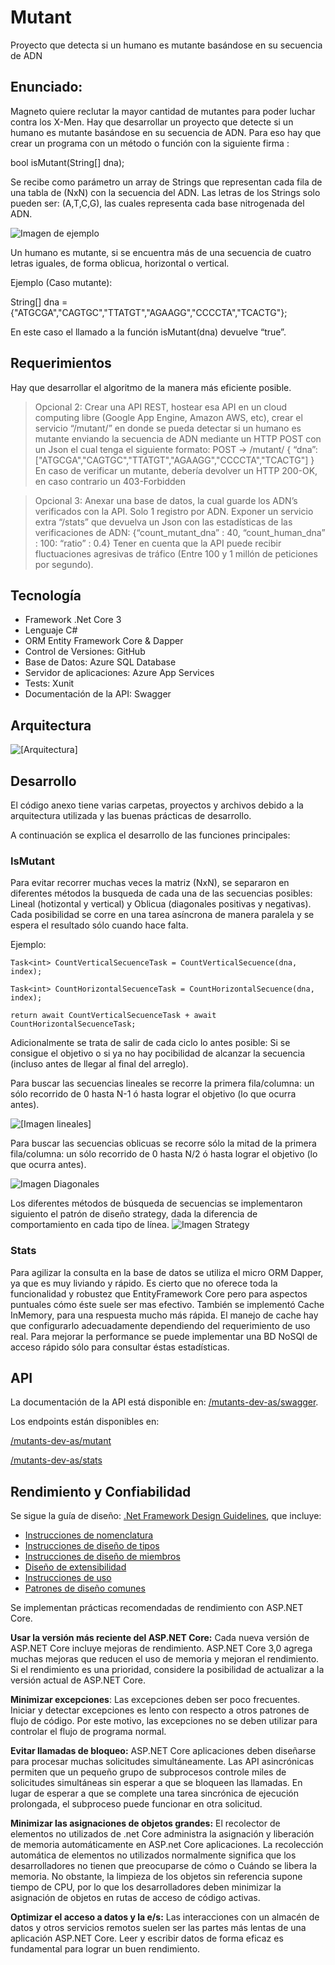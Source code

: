 # Mutant
Proyecto que detecta si un humano es mutante basándose en su secuencia de ADN

## Enunciado:
Magneto quiere reclutar la mayor cantidad de mutantes para poder luchar
contra los X-Men.
Hay que desarrollar un proyecto que detecte si un humano es mutante basándose en su secuencia de ADN.
Para eso hay que crear un programa con un método o función con la siguiente firma :

bool isMutant(String[] dna);

Se recibe como parámetro un array de Strings que representan cada fila de una tabla de (NxN) con la secuencia del ADN. Las letras de los Strings solo pueden ser:  (A,T,C,G), las cuales representa cada base nitrogenada del ADN.

![Imagen de ejemplo](https://github.com/wcartaya/mutant/blob/master/readme/ejemplo.png)

Un humano es mutante, si se encuentra más de una secuencia de cuatro letras iguales, de forma oblicua, horizontal o vertical.

Ejemplo (Caso mutante):

String[] dna = {"ATGCGA","CAGTGC","TTATGT","AGAAGG","CCCCTA","TCACTG"};

En este caso el llamado a la función isMutant(dna) devuelve “true”.

## Requerimientos
Hay que desarrollar el algoritmo de la manera más eficiente posible.

> Opcional 2:
> Crear una API REST, hostear esa API en un cloud computing libre (Google App Engine,
> Amazon AWS, etc), crear el servicio “/mutant/” en donde se pueda detectar si un humano es
> mutante enviando la secuencia de ADN mediante un HTTP POST con un Json el cual tenga el
> siguiente formato:
> POST → /mutant/
> {
> “dna”:["ATGCGA","CAGTGC","TTATGT","AGAAGG","CCCCTA","TCACTG"]
> }
> En caso de verificar un mutante, debería devolver un HTTP 200-OK, en caso contrario un
> 403-Forbidden

> Opcional 3:
> Anexar una base de datos, la cual guarde los ADN’s verificados con la API.
> Solo 1 registro por ADN.
> Exponer un servicio extra “/stats” que devuelva un Json con las estadísticas de las
> verificaciones de ADN: {“count_mutant_dna” : 40, “count_human_dna” : 100: “ratio” : 0.4}
> Tener en cuenta que la API puede recibir fluctuaciones agresivas de tráfico (Entre 100 y 1
> millón de peticiones por segundo).

## Tecnología
- Framework .Net Core 3
- Lenguaje C#
- ORM Entity Framework Core & Dapper
- Control de Versiones: GitHub
- Base de Datos: Azure SQL Database
- Servidor de aplicaciones: Azure App Services
- Tests: Xunit
- Documentación de la API: Swagger

## Arquitectura

![[Arquitectura]](https://github.com/wcartaya/mutant/blob/master/readme/arquitectura_software.png)

## Desarrollo
El código anexo tiene varias carpetas, proyectos y archivos debido a la arquitectura utilizada y las buenas prácticas de desarrollo.

A continuación se explica el desarrollo de las funciones principales:


### IsMutant
Para evitar recorrer muchas veces la matriz (NxN), se separaron en diferentes métodos la busqueda de cada una de las secuencias posibles: Lineal (hotizontal y vertical) y Oblicua (diagonales positivas y negativas).
Cada posibilidad se corre en una tarea asíncrona de manera paralela y se espera el resultado sólo cuando hace falta.

Ejemplo:
```
Task<int> CountVerticalSecuenceTask = CountVerticalSecuence(dna, index);

Task<int> CountHorizontalSecuenceTask = CountHorizontalSecuence(dna, index);

return await CountVerticalSecuenceTask + await CountHorizontalSecuenceTask;

```

Adicionalmente se trata de salir de cada ciclo lo antes posible: Si se consigue el objetivo o si ya no hay pocibilidad de alcanzar la secuencia (incluso antes de llegar al final del arreglo).

Para buscar las secuencias lineales se recorre la primera fila/columna: un sólo recorrido de 0 hasta N-1 ó hasta lograr el objetivo (lo que ocurra antes).

![[Imagen lineales]](https://github.com/wcartaya/mutant/blob/master/readme/lineales.png)

Para buscar las secuencias oblicuas se recorre sólo la mitad de la primera fila/columna: un sólo recorrido de 0 hasta N/2 ó hasta lograr el objetivo (lo que ocurra antes).

![Imagen Diagonales](https://github.com/wcartaya/mutant/blob/master/readme/diagonales.png)

Los diferentes métodos de búsqueda de secuencias se implementaron siguiento el patrón de diseño strategy, dada la diferencia de comportamiento en cada tipo de línea.
![Imagen Strategy](https://github.com/wcartaya/mutant/blob/master/readme/strategy.png)

### Stats
Para agilizar la consulta en la base de datos se utiliza el micro ORM Dapper, ya que es muy liviando y rápido. Es cierto que no oferece toda la funcionalidad y robustez que EntityFramework Core pero para aspectos puntuales cómo éste suele ser mas efectivo.
También se implementó Cache InMemory, para una respuesta mucho más rápida. El manejo de cache hay que configurarlo adecuadamente dependiendo del requerimiento de uso real. Para mejorar la performance se puede implementar una BD NoSQl de acceso rápido sólo para consultar éstas estadísticas.

## API
La documentación de la API está disponible en:  [/mutants-dev-as/swagger](https://mutants-dev-as.azurewebsites.net/swagger).

Los endpoints están disponibles en:

[/mutants-dev-as/mutant](https://mutants-dev-as.azurewebsites.net/mutant)

[/mutants-dev-as/stats](https://mutants-dev-as.azurewebsites.net/stats)

## Rendimiento y Confiabilidad
Se sigue la guía de diseño:    [.Net Framework Design Guidelines](https://docs.microsoft.com/en-us/dotnet/standard/design-guidelines/), que incluye:
- [Instrucciones de nomenclatura](https://docs.microsoft.com/en-us/dotnet/standard/design-guidelines/naming-guidelines)
- [Instrucciones de diseño de tipos](https://docs.microsoft.com/en-us/dotnet/standard/design-guidelines/type)
- [Instrucciones de diseño de miembros](https://docs.microsoft.com/en-us/dotnet/standard/design-guidelines/member)
- [Diseño de extensibilidad](https://docs.microsoft.com/en-us/dotnet/standard/design-guidelines/designing-for-extensibility)
- [Instrucciones de uso](https://docs.microsoft.com/en-us/dotnet/standard/design-guidelines/usage-guidelines)
- [Patrones de diseño comunes](https://docs.microsoft.com/en-us/dotnet/standard/design-guidelines/common-design-patterns)

Se implementan prácticas recomendadas de rendimiento con ASP.NET Core.

**Usar la versión más reciente del ASP.NET Core:** Cada nueva versión de ASP.NET Core incluye mejoras de rendimiento. ASP.NET Core 3,0 agrega muchas mejoras que reducen el uso de memoria y mejoran el rendimiento. Si el rendimiento es una prioridad, considere la posibilidad de actualizar a la versión actual de ASP.NET Core.

**Minimizar excepciones**: Las excepciones deben ser poco frecuentes. Iniciar y detectar excepciones es lento con respecto a otros patrones de flujo de código. Por este motivo, las excepciones no se deben utilizar para controlar el flujo de programa normal.

**Evitar llamadas de bloqueo:** ASP.NET Core aplicaciones deben diseñarse para procesar muchas solicitudes simultáneamente. Las API asincrónicas permiten que un pequeño grupo de subprocesos controle miles de solicitudes simultáneas sin esperar a que se bloqueen las llamadas. En lugar de esperar a que se complete una tarea sincrónica de ejecución prolongada, el subproceso puede funcionar en otra solicitud.

**Minimizar las asignaciones de objetos grandes:** El recolector de elementos no utilizados de .net Core administra la asignación y liberación de memoria automáticamente en ASP.net Core aplicaciones. La recolección automática de elementos no utilizados normalmente significa que los desarrolladores no tienen que preocuparse de cómo o Cuándo se libera la memoria. No obstante, la limpieza de los objetos sin referencia supone tiempo de CPU, por lo que los desarrolladores deben minimizar la asignación de objetos en rutas de acceso de código activas.

**Optimizar el acceso a datos y la e/s:** Las interacciones con un almacén de datos y otros servicios remotos suelen ser las partes más lentas de una aplicación ASP.NET Core. Leer y escribir datos de forma eficaz es fundamental para lograr un buen rendimiento.


